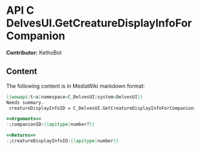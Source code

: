 # API C DelvesUI.GetCreatureDisplayInfoForCompanion

**Contributor:** KethoBot

## Content

The following content is in MediaWiki markdown format:

```mediawiki
{{wowapi|t=a|namespace=C_DelvesUI|system=DelvesUI}}
Needs summary.
 creatureDisplayInfoID = C_DelvesUI.GetCreatureDisplayInfoForCompanion([companionID])

==Arguments==
:;companionID:{{apitype|number?}}

==Returns==
:;creatureDisplayInfoID:{{apitype|number}}
```